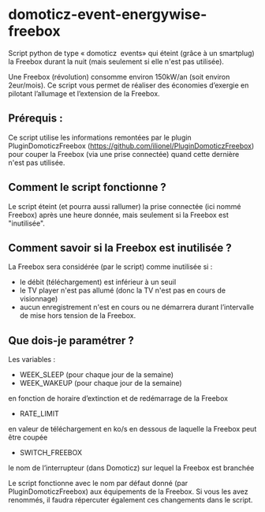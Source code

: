 # domoticz-event-energywise-freebox
Script python de type « domoticz  events» qui éteint (grâce à un smartplug) la Freebox durant la nuit (mais seulement si elle n'est pas utilisée).

Une Freebox (révolution) consomme environ 150kW/an (soit environ 2eur/mois). Ce script vous permet de réaliser des économies d’exergie en pilotant l’allumage et l’extension de la Freebox.

## Prérequis :
Ce script utilise les informations remontées par le plugin PluginDomoticzFreebox (https://github.com/ilionel/PluginDomoticzFreebox) pour couper la Freebox (via une prise connectée) quand cette dernière n'est pas utilisée.

## Comment le script fonctionne ?
Le script éteint (et pourra aussi rallumer) la prise connectée (ici nommé Freebox) après une heure donnée, mais seulement si la Freebox est "inutilisée".

## Comment savoir si la Freebox est inutilisée ?
La Freebox sera considérée (par le script) comme inutilisée si :
- le débit (téléchargement) est inférieur à un seuil
- le TV player n'est pas allumé (donc la TV n'est pas en cours de visionnage)
- aucun enregistrement n'est en cours ou ne démarrera durant l’intervalle de mise hors tension de la Freebox.

## Que dois-je paramétrer ?
Les variables :
- WEEK_SLEEP (pour chaque jour de la semaine)
- WEEK_WAKEUP (pour chaque jour de la semaine)
 
 en fonction de horaire d’extinction et de redémarrage de la Freebox

- RATE_LIMIT

en valeur de téléchargement en ko/s en dessous de laquelle la Freebox peut être coupée

- SWITCH_FREEBOX

le nom de l’interrupteur (dans Domoticz) sur lequel la Freebox est branchée

Le script fonctionne avec le nom par défaut donné (par PluginDomoticzFreebox) aux équipements de la Freebox. Si vous les avez renommés, il faudra répercuter également ces changements dans le script.
